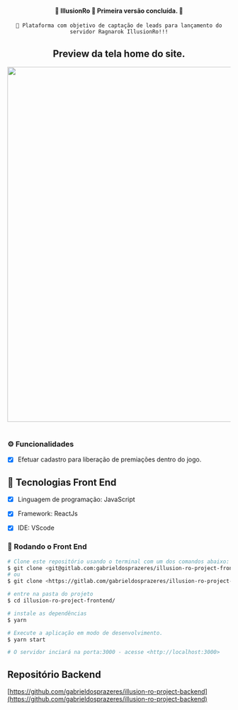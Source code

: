<div align="center">
    <h4> 🚧  IllusionRo 🚀 Primeira versão concluída.  🚧</h4>
</div>

<div align="center">

    🚀 Plataforma com objetivo de captação de leads para lançamento do servidor Ragnarok IllusionRo!!!

</div>

<div align="center">
    <h2> Preview da tela home do site.</h2>
</div>

<div align="center">
    <img width="800px" hight="300px" src="https://i.imgur.com/X68fme7.png" /><br><br>
</div>

### ⚙️ Funcionalidades

- [x] Efetuar cadastro para liberação de premiações dentro do jogo.

## 🚀 Tecnologias Front End

- [x] Linguagem de programação: JavaScript
- [x] Framework: ReactJs
- [x] IDE: VScode


### 🎲 Rodando o Front End

```bash
# Clone este repositório usando o terminal com um dos comandos abaixo:
$ git clone <git@gitlab.com:gabrieldosprazeres/illusion-ro-project-frontend.git>
# ou
$ git clone <https://gitlab.com/gabrieldosprazeres/illusion-ro-project-frontend.git>

# entre na pasta do projeto
$ cd illusion-ro-project-frontend/

# instale as dependências
$ yarn

# Execute a aplicação em modo de desenvolvimento.
$ yarn start

# O servidor inciará na porta:3000 - acesse <http://localhost:3000>

```

## Repositório Backend
[https://github.com/gabrieldosprazeres/illusion-ro-project-backend](https://github.com/gabrieldosprazeres/illusion-ro-project-backend)
